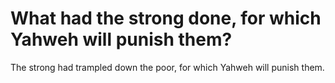 # What had the strong done, for which Yahweh will punish them?

The strong had trampled down the poor, for which Yahweh will punish them.
